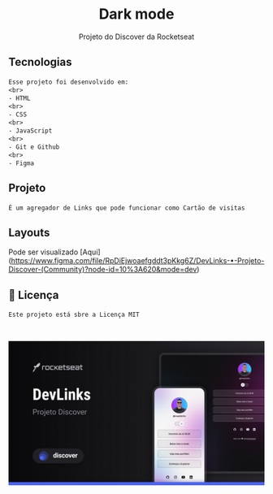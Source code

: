 <h1 align="Center"> Dark mode </h1>

<p align="Center">
    Projeto do Discover da Rocketseat
</p>

## Tecnologias

    Esse projeto foi desenvolvido em:
    <br>
    - HTML
    <br>
    - CSS
    <br>
    - JavaScript
    <br>
    - Git e Github
    <br>
    - Figma

## Projeto

    É um agregador de Links que pode funcionar como Cartão de visitas

## Layouts

Pode ser visualizado [Aqui] (https://www.figma.com/file/RpDiEjwoaefgddt3pKkg6Z/DevLinks-•-Projeto-Discover-(Community)?node-id=10%3A620&mode=dev)

## :memo: Licença

    Este projeto está sbre a Licença MIT

<br>

<p align="Center">
    <img alt="Projeto DevLinks" src=".github/Cover.jpg">
</p>